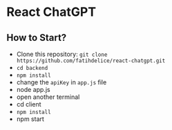 # React ChatGPT

## How to Start?

- Clone this repository: `git clone https://github.com/fatihdelice/react-chatgpt.git`
- `cd backend`
- `npm install`
- change the `apiKey` in `app.js` file
- node app.js
- open another terminal
- cd client
- `npm install`
- npm start
